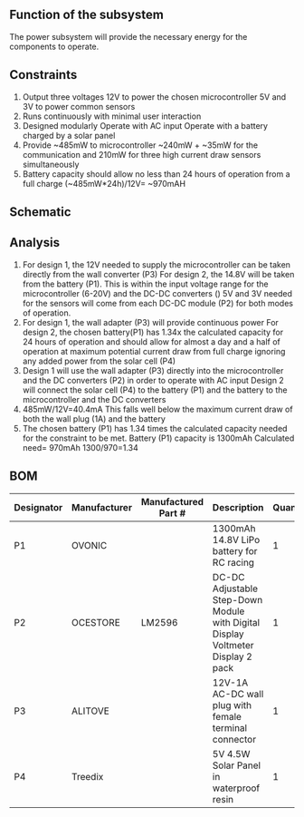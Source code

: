 ## Function of the subsystem 
The power subsystem will provide the necessary energy for the components to operate. 

## Constraints 
1. Output three voltages 
  12V to power the chosen microcontroller 
  5V and 3V to power common sensors
2. Runs continuously with minimal user interaction 
3. Designed modularly
  Operate with AC input 
  Operate with a battery charged by a solar panel
4. Provide ~485mW to microcontroller ~240mW + ~35mW for the communication and 210mW for three high current draw sensors simultaneously  
5. Battery capacity should allow no less than 24 hours of operation from a full charge 
  (~485mW*24h)/12V= ~970mAH 

## Schematic 


## Analysis 
1. For design 1, the 12V needed to supply the microcontroller can be taken directly from the wall converter (P3) 
   For design 2, the 14.8V will be taken from the battery (P1). This is within the input voltage range for the microcontroller (6-20V) and the DC-DC           converters ()
   5V and 3V needed for the sensors will come from each DC-DC module (P2) for both modes of operation.
2. For design 1, the wall adapter (P3) will provide continuous power
   For design 2, the chosen battery(P1) has 1.34x the calculated capacity for 24 hours of operation and should allow for almost a day and a half of  operation at maximum potential current draw from full charge ignoring any added power from the solar cell (P4)
3. Design 1 will use the wall adapter (P3) directly into the microcontroller and the DC converters (P2) in order to operate with AC input 
   Design 2 will connect the solar cell (P4) to the battery (P1) and the battery to the microcontroller and the DC converters 
4. 485mW/12V=40.4mA 
   This falls well below the maximum current draw of both the wall plug (1A) and the battery 
5.  The chosen battery (P1) has 1.34 times the calculated capacity needed for the constraint to be met.
    Battery (P1) capacity is 1300mAh 	Calculated need= 970mAh
    1300/970=1.34 
## BOM
| Designator | Manufacturer | Manufactured Part # | Description                                                                     | Quanitity | Price Each |
| ---------- | ------------ | ------------------- | ------------------------------------------------------------------------------- | --------- | ---------- |
| P1         | OVONIC       |                     | 1300mAh 14.8V LiPo battery for RC racing                                        | 1         | $21.26     |
| P2         | OCESTORE     | LM2596              | DC-DC Adjustable Step-Down Module with Digital Display Voltmeter Display 2 pack | 1         | $11.99     |
| P3         | ALITOVE      |                     | 12V-1A AC-DC wall plug with female terminal connector                           | 1         | $6.99      |
| P4         | Treedix      |                     | 5V 4.5W Solar Panel in waterproof resin                                         | 1         | 14.99      |
